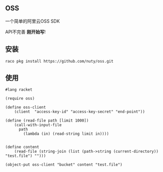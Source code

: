 ## OSS

一个简单的阿里云OSS SDK

API不完善 **刚开始写**!


## 安装

```
raco pkg install https://github.com/nuty/oss.git
```


## 使用

```racket
#lang racket

(require oss)

(define oss-client 
    (client  "access-key-id" "access-key-secret" "end-point"))

(define (read-file path [limit 1000])
    (call-with-input-file
      path
        (lambda (in) (read-string limit in))))


(define content 
    (read-file (string-join (list (path->string (current-directory)) "test.file") "")))

(object-put oss-client "bucket" content "test.file")
```